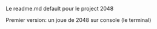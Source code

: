 Le readme.md default pour le project 2048

Premier version: un joue de 2048 sur console (le terminal)
